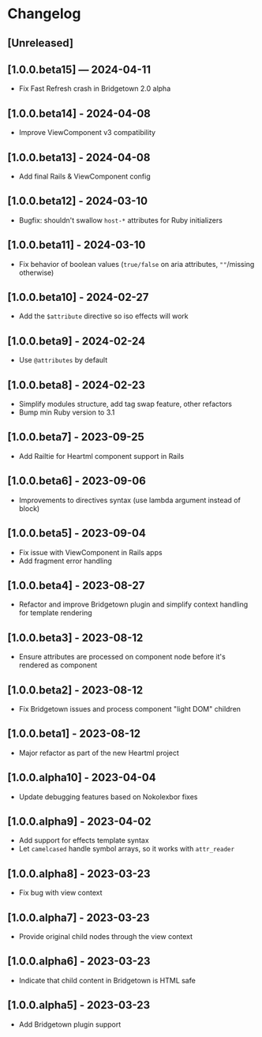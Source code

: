 # Changelog

## [Unreleased]

## [1.0.0.beta15] — 2024-04-11

- Fix Fast Refresh crash in Bridgetown 2.0 alpha

## [1.0.0.beta14] - 2024-04-08

- Improve ViewComponent v3 compatibility

## [1.0.0.beta13] - 2024-04-08

- Add final Rails & ViewComponent config

## [1.0.0.beta12] - 2024-03-10

- Bugfix: shouldn't swallow `host-*` attributes for Ruby initializers

## [1.0.0.beta11] - 2024-03-10

- Fix behavior of boolean values (`true/false` on aria attributes, `""`/missing otherwise)

## [1.0.0.beta10] - 2024-02-27

- Add the `$attribute` directive so iso effects will work

## [1.0.0.beta9] - 2024-02-24

- Use `@attributes` by default

## [1.0.0.beta8] - 2024-02-23

- Simplify modules structure, add tag swap feature, other refactors
- Bump min Ruby version to 3.1

## [1.0.0.beta7] - 2023-09-25

- Add Railtie for Heartml component support in Rails

## [1.0.0.beta6] - 2023-09-06

- Improvements to directives syntax (use lambda argument instead of block)

## [1.0.0.beta5] - 2023-09-04

- Fix issue with ViewComponent in Rails apps
- Add fragment error handling

## [1.0.0.beta4] - 2023-08-27

- Refactor and improve Bridgetown plugin and simplify context handling for template rendering

## [1.0.0.beta3] - 2023-08-12

- Ensure attributes are processed on component node before it's rendered as component

## [1.0.0.beta2] - 2023-08-12

- Fix Bridgetown issues and process component "light DOM" children

## [1.0.0.beta1] - 2023-08-12

- Major refactor as part of the new Heartml project

## [1.0.0.alpha10] - 2023-04-04

- Update debugging features based on Nokolexbor fixes

## [1.0.0.alpha9] - 2023-04-02

- Add support for effects template syntax
- Let `camelcased` handle symbol arrays, so it works with `attr_reader`

## [1.0.0.alpha8] - 2023-03-23

- Fix bug with view context

## [1.0.0.alpha7] - 2023-03-23

- Provide original child nodes through the view context

## [1.0.0.alpha6] - 2023-03-23

- Indicate that child content in Bridgetown is HTML safe

## [1.0.0.alpha5] - 2023-03-23

- Add Bridgetown plugin support
